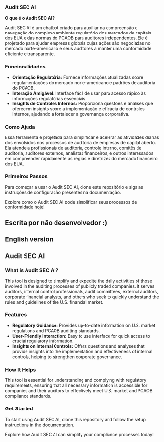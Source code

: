 ### **Audit SEC AI**

**O que é o Audit SEC AI?**

Audit SEC AI é um chatbot criado para auxiliar na compreensão e navegação do complexo ambiente regulatório dos mercados de capitais dos EUA e das normas do PCAOB para auditores independentes. Ele é projetado para ajudar empresas globais cujas ações são negociadas no mercado norte-americano e seus auditores a manter uma conformidade eficiente e transparente.


### Funcionalidades
- **Orientação Regulatória:** Fornece informações atualizadas sobre regulamentações do mercado norte-americano e padrões de auditoria do PCAOB.
- **Interação Amigável:** Interface fácil de usar para acesso rápido às informações regulatórias essenciais.
- **Insights de Controles Internos:** Proporciona questões e análises que oferecem insights sobre a implementação e eficácia de controles internos, ajudando a fortalecer a governança corporativa.

### Como Ajuda
Essa ferramenta é projetada para simplificar e acelerar as atividades diárias dos envolvidos nos processos de auditoria de empresas de capital aberto. Ela atende a profissionais de auditoria, controle interno, comitês de auditoria, auditores externos, analistas financeiros, e outros interessados em compreender rapidamente as regras e diretrizes do mercado financeiro dos EUA.

### Primeiros Passos
Para começar a usar o Audit SEC AI, clone este repositório e siga as instruções de configuração presentes na documentação.

Explore como o Audit SEC AI pode simplificar seus processos de conformidade hoje!

Escrita por não desenvolvedor :)
-------------------------------

## English version

## Audit SEC AI

### What is Audit SEC AI?
This tool is designed to simplify and expedite the daily activities of those involved in the auditing processes of publicly traded companies. It serves auditors, internal control professionals, audit committees, external auditors, corporate financial analysts, and others who seek to quickly understand the rules and guidelines of the U.S. financial market.

### Features
- **Regulatory Guidance:** Provides up-to-date information on U.S. market regulations and PCAOB auditing standards.
- **User-Friendly Interaction:** Easy to use interface for quick access to crucial regulatory information.
- **Insights on Internal Controls:** Offers questions and analyses that provide insights into the implementation and effectiveness of internal controls, helping to strengthen corporate governance.

### How It Helps
This tool is essential for understanding and complying with regulatory requirements, ensuring that all necessary information is accessible for companies and their auditors to effectively meet U.S. market and PCAOB compliance standards.

### Get Started
To start using Audit SEC AI, clone this repository and follow the setup instructions in the documentation.

Explore how Audit SEC AI can simplify your compliance processes today!
